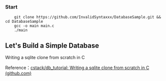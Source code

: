 <!--
 * @Descripttion: 
 * @version: 
 * @Author: 王远昭
 * @Date: 2022-09-12 13:08:05
 * @LastEditors: 王远昭
 * @LastEditTime: 2022-09-23 00:29:31
-->

### Start

```shell
    git clone https://github.com/InvalidSyntaxxx/DatabaseSample.git && cd DatabaseSample
    gcc -o main main.c
    ./main
```

## Let's Build a Simple Database

Writing a sqlite clone from scratch in C

Reference：[cstack/db_tutorial: Writing a sqlite clone from scratch in C (github.com)](https://github.com/cstack/db_tutorial)